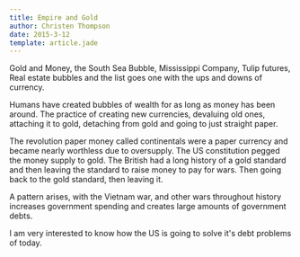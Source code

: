 ```yaml
---
title: Empire and Gold
author: Christen Thompson
date: 2015-3-12
template: article.jade 
---
```


Gold and Money, the South Sea Bubble, Mississippi Company, Tulip futures, Real estate bubbles and the list goes one with the ups and downs of currency. 

<span class="more"></span>

Humans have created bubbles of wealth for as long as money has been around. The practice of creating new currencies, devaluing old ones, attaching it to gold, detaching from gold and going to just straight paper.

The revolution paper money called continentals were a paper currency and became nearly worthless due to oversupply.  The US constitution pegged the money supply to gold.  The British had a long history of a gold standard and then leaving the standard to raise money to pay for wars. Then going back to the gold standard, then leaving it.

A pattern arises, with the Vietnam war, and other wars throughout history increases government spending and creates large amounts of government debts. 

I am very interested to know how the US is going to solve it's debt problems of today. 

